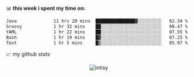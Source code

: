 📊 **this week i spent my time on:**
<!--START_SECTION:waka-->

```txt
Java              11 hrs 20 mins  ███████████████▓░░░░░░░░░   62.34 %
Groovy            1 hr 32 mins    ██░░░░░░░░░░░░░░░░░░░░░░░   08.47 %
YAML              1 hr 22 mins    ██░░░░░░░░░░░░░░░░░░░░░░░   07.55 %
Bash              1 hr 19 mins    █▓░░░░░░░░░░░░░░░░░░░░░░░   07.25 %
Text              1 hr 5 mins     █▒░░░░░░░░░░░░░░░░░░░░░░░   05.97 %
```

<!--END_SECTION:waka-->


📈 my github stats

<p align="center"> <img src="https://github-readme-stats.vercel.app/api?username=intisy&show_icons=true&theme=gotham" alt="intisy" />




